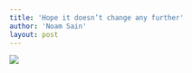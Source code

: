 ```yaml
---
title: 'Hope it doesn’t change any further'
author: 'Noam Sain'
layout: post
---
```


![](https://4.bp.blogspot.com/_8aN4krk1nsk/TG_DpT-ZQGI/AAAAAAAAAdA/uPcrQKGw-Kc/s1024/20100321.jpg)
